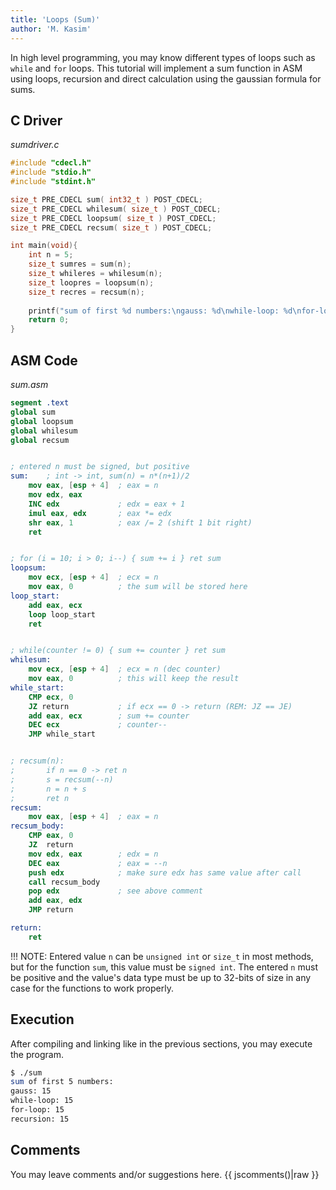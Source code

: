 ```yaml
---
title: 'Loops (Sum)'
author: 'M. Kasim'
---
```


In high level programming, you may know different types of loops such as `while` and `for` loops. This tutorial will implement a sum function in ASM using loops, recursion and direct calculation using the gaussian formula for sums.


## C Driver
_sumdriver.c_
```C
#include "cdecl.h"
#include "stdio.h"
#include "stdint.h"

size_t PRE_CDECL sum( int32_t ) POST_CDECL;
size_t PRE_CDECL whilesum( size_t ) POST_CDECL;
size_t PRE_CDECL loopsum( size_t ) POST_CDECL;
size_t PRE_CDECL recsum( size_t ) POST_CDECL;

int main(void){
    int n = 5;
    size_t sumres = sum(n);
    size_t whileres = whilesum(n);
    size_t loopres = loopsum(n);
    size_t recres = recsum(n);
    
    printf("sum of first %d numbers:\ngauss: %d\nwhile-loop: %d\nfor-loop: %d\nrecursion: %d\n", n, sumres, whileres, loopres, recres);
    return 0;
}
```


## ASM Code
_sum.asm_
``` nasm
segment .text
global sum
global loopsum
global whilesum
global recsum


; entered n must be signed, but positive
sum:    ; int -> int, sum(n) = n*(n+1)/2
    mov eax, [esp + 4]  ; eax = n
    mov edx, eax
    INC edx             ; edx = eax + 1
    imul eax, edx       ; eax *= edx
    shr eax, 1          ; eax /= 2 (shift 1 bit right)
    ret


; for (i = 10; i > 0; i--) { sum += i } ret sum
loopsum:
    mov ecx, [esp + 4]  ; ecx = n
    mov eax, 0          ; the sum will be stored here
loop_start:
    add eax, ecx
    loop loop_start
    ret


; while(counter != 0) { sum += counter } ret sum
whilesum:
    mov ecx, [esp + 4]  ; ecx = n (dec counter)
    mov eax, 0          ; this will keep the result
while_start:
    CMP ecx, 0
    JZ return           ; if ecx == 0 -> return (REM: JZ == JE)
    add eax, ecx        ; sum += counter
    DEC ecx             ; counter--
    JMP while_start


; recsum(n):
;       if n == 0 -> ret n
;       s = recsum(--n)
;       n = n + s
;       ret n
recsum:
    mov eax, [esp + 4]  ; eax = n
recsum_body:
    CMP eax, 0
    JZ  return
    mov edx, eax		; edx = n
    DEC eax				; eax = --n
    push edx			; make sure edx has same value after call
    call recsum_body
    pop edx				; see above comment
    add eax, edx
    JMP return

return:
    ret
```

!!! NOTE: Entered value `n` can be `unsigned int` or `size_t` in most methods, but for the function `sum`, this value must be `signed int`. The entered `n` must be positive and the value's data type must be up to 32-bits of size in any case for the functions to work properly.


## Execution
After compiling and linking like in the previous sections, you may execute the program.

```sh
$ ./sum
sum of first 5 numbers:
gauss: 15
while-loop: 15
for-loop: 15
recursion: 15
```


## Comments
You may leave comments and/or suggestions here.
{{ jscomments()|raw }}